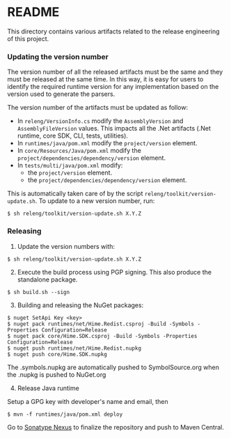 # README #

This directory contains various artifacts related to the release engineering of this project.


### Updating the version number ###

The version number of all the released artifacts must be the same and they must be released at the same time.
In this way, it is easy for users to identify the required runtime version for any implementation based on the version used to generate the parsers.

The version number of the artifacts must be updated as follow:

* In `releng/VersionInfo.cs` modify the `AssemblyVersion` and `AssemblyFileVersion` values. This impacts all the .Net artifacts (.Net runtime, core SDK, CLI, tests, utilities).
* In `runtimes/java/pom.xml` modify the `project/version` element.
* In `core/Resources/Java/pom.xml` modify the `project/dependencies/dependency/version` element.
* In `tests/multi/java/pom.xml` modify:
	* the `project/version` element.
	* the `project/dependencies/dependency/version` element.

This is automatically taken care of by the script `releng/toolkit/version-update.sh`.
To update to a new version number, run:

```
$ sh releng/toolkit/version-update.sh X.Y.Z
```



### Releasing ###

1) Update the version numbers with:

```
$ sh releng/toolkit/version-update.sh X.Y.Z
```

2) Execute the build process using PGP signing. This also produce the standalone package.

```
$ sh build.sh --sign
```

3) Building and releasing the NuGet packages:

```
$ nuget SetApi Key <key>
$ nuget pack runtimes/net/Hime.Redist.csproj -Build -Symbols -Properties Configuration=Release
$ nuget pack core/Hime.SDK.csproj -Build -Symbols -Properties Configuration=Release
$ nuget push runtimes/net/Hime.Redist.nupkg
$ nuget push core/Hime.SDK.nupkg
```

The <name>.symbols.nupkg are automatically pushed to SymbolSource.org when the <name>.nupkg is pushed to NuGet.org

4) Release Java runtime

Setup a GPG key with developer's name and email, then

```
$ mvn -f runtimes/java/pom.xml deploy
```

Go to [Sonatype Nexus](https://oss.sonatype.org/) to finalize the repository and push to Maven Central.
